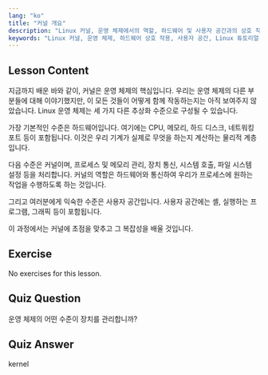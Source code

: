 ```yaml
---
lang: "ko"
title: "커널 개요"
description: "Linux 커널, 운영 체제에서의 역할, 하드웨어 및 사용자 공간과의 상호 작용에 대해 알아보세요. 핵심 OS 구성 요소를 이해합니다."
keywords: "Linux 커널, 운영 체제, 하드웨어 상호 작용, 사용자 공간, Linux 튜토리얼, 초보자 가이드"
---
```


## Lesson Content

지금까지 배운 바와 같이, 커널은 운영 체제의 핵심입니다. 우리는 운영 체제의 다른 부분들에 대해 이야기했지만, 이 모든 것들이 어떻게 함께 작동하는지는 아직 보여주지 않았습니다. Linux 운영 체제는 세 가지 다른 추상화 수준으로 구성될 수 있습니다.

가장 기본적인 수준은 하드웨어입니다. 여기에는 CPU, 메모리, 하드 디스크, 네트워킹 포트 등이 포함됩니다. 이것은 우리 기계가 실제로 무엇을 하는지 계산하는 물리적 계층입니다.

다음 수준은 커널이며, 프로세스 및 메모리 관리, 장치 통신, 시스템 호출, 파일 시스템 설정 등을 처리합니다. 커널의 역할은 하드웨어와 통신하여 우리가 프로세스에 원하는 작업을 수행하도록 하는 것입니다.

그리고 여러분에게 익숙한 수준은 사용자 공간입니다. 사용자 공간에는 셸, 실행하는 프로그램, 그래픽 등이 포함됩니다.

이 과정에서는 커널에 초점을 맞추고 그 복잡성을 배울 것입니다.

## Exercise

No exercises for this lesson.

## Quiz Question

운영 체제의 어떤 수준이 장치를 관리합니까?

## Quiz Answer

kernel
